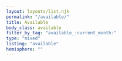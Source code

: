 ```yaml
---
layout: layouts/list.njk
permalink: "/available/"
title: Available
body_class: available
filter_by_tag: "available_:current_month:"
type: "mixed"
listing: "available"
hemisphere: ""
---
```

